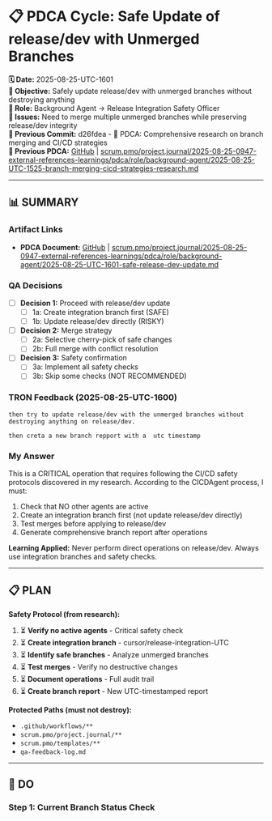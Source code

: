 # 📋 **PDCA Cycle: Safe Update of release/dev with Unmerged Branches**

**🗓️ Date:** 2025-08-25-UTC-1601  
**🎯 Objective:** Safely update release/dev with unmerged branches without destroying anything  
**👤 Role:** Background Agent → Release Integration Safety Officer  
**🚨 Issues:** Need to merge multiple unmerged branches while preserving release/dev integrity  
**📎 Previous Commit:** d26fdea - 🔬 PDCA: Comprehensive research on branch merging and CI/CD strategies  
**🔗 Previous PDCA:** [GitHub](https://github.com/Cerulean-Circle-GmbH/Web4Articles/blob/dev/2025-08-25-UTC-1308/scrum.pmo/project.journal/2025-08-25-0947-external-references-learnings/pdca/role/background-agent/2025-08-25-UTC-1525-branch-merging-cicd-strategies-research.md) | [scrum.pmo/project.journal/2025-08-25-0947-external-references-learnings/pdca/role/background-agent/2025-08-25-UTC-1525-branch-merging-cicd-strategies-research.md](scrum.pmo/project.journal/2025-08-25-0947-external-references-learnings/pdca/role/background-agent/2025-08-25-UTC-1525-branch-merging-cicd-strategies-research.md)

---

## **📊 SUMMARY**

### **Artifact Links**
- **PDCA Document:** [GitHub](https://github.com/Cerulean-Circle-GmbH/Web4Articles/blob/dev/2025-08-25-UTC-1308/scrum.pmo/project.journal/2025-08-25-0947-external-references-learnings/pdca/role/background-agent/2025-08-25-UTC-1601-safe-release-dev-update.md) | [scrum.pmo/project.journal/2025-08-25-0947-external-references-learnings/pdca/role/background-agent/2025-08-25-UTC-1601-safe-release-dev-update.md](scrum.pmo/project.journal/2025-08-25-0947-external-references-learnings/pdca/role/background-agent/2025-08-25-UTC-1601-safe-release-dev-update.md)

### **QA Decisions**
- [ ] **Decision 1:** Proceed with release/dev update
  - [ ] 1a: Create integration branch first (SAFE)
  - [ ] 1b: Update release/dev directly (RISKY)
- [ ] **Decision 2:** Merge strategy
  - [ ] 2a: Selective cherry-pick of safe changes
  - [ ] 2b: Full merge with conflict resolution
- [ ] **Decision 3:** Safety confirmation
  - [ ] 3a: Implement all safety checks
  - [ ] 3b: Skip some checks (NOT RECOMMENDED)

### **TRON Feedback (2025-08-25-UTC-1600)**
```quote
then try to update release/dev with the unmerged branches without destroying anything on release/dev.

then creta a new branch repport with a  utc timestamp
```

### **My Answer**
This is a CRITICAL operation that requires following the CI/CD safety protocols discovered in my research. According to the CICDAgent process, I must:
1. Check that NO other agents are active
2. Create an integration branch first (not update release/dev directly)
3. Test merges before applying to release/dev
4. Generate comprehensive branch report after operations

**Learning Applied:** Never perform direct operations on release/dev. Always use integration branches and safety checks.

---

## **📋 PLAN**

**Safety Protocol (from research):**
1. ⏳ **Verify no active agents** - Critical safety check
2. ⏳ **Create integration branch** - cursor/release-integration-UTC
3. ⏳ **Identify safe branches** - Analyze unmerged branches
4. ⏳ **Test merges** - Verify no destructive changes
5. ⏳ **Document operations** - Full audit trail
6. ⏳ **Create branch report** - New UTC-timestamped report

**Protected Paths (must not destroy):**
- `.github/workflows/**`
- `scrum.pmo/project.journal/**`
- `scrum.pmo/templates/**`
- `qa-feedback-log.md`

---

## **🔧 DO**

### **Step 1: Current Branch Status Check**